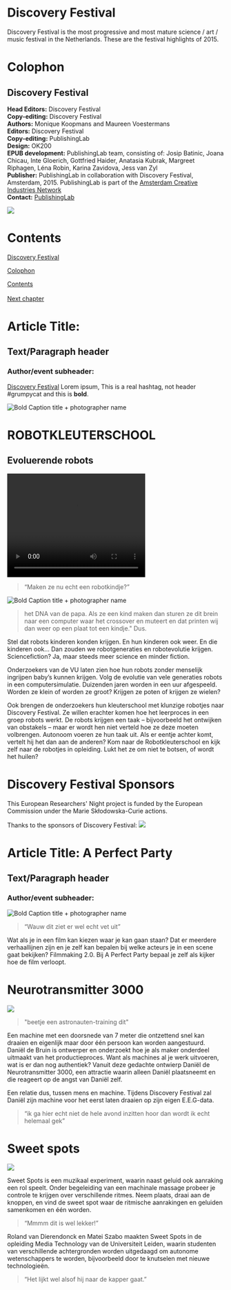 
# Discovery Festival

Discovery Festival is the most progressive and most mature science / art / music festival in the Netherlands. These are the festival highlights of 2015.


# Colophon

## Discovery Festival


**Head Editors:** <!-- to be added --> Discovery Festival<br/>
**Copy-editing:** <!-- to be added --> Discovery Festival<br/>
**Authors:** Monique Koopmans and Maureen Voestermans<br/>
**Editors:** Discovery Festival<br/>
**Copy-editing:** PublishingLab <br/>
**Design:** OK200<br/>
**EPUB development:** PublishingLab team, consisting of: Josip Batinic, Joana Chicau, Inte Gloerich, Gottfried Haider, Anatasia Kubrak, Margreet Riphagen, Léna Robin, Karina Zavidova, Jess van Zyl<br/>
**Publisher:** PublishingLab in collaboration with Discovery Festival, Amsterdam, 2015. PublishingLab is part of the [Amsterdam Creative Industries Network](http://www.amsterdamcreativeindustries.com)<br/> 
**Contact:** [PublishingLab](http://www.publishinglab.org)<br/>


![](imgs/logos/logo_publishinglab.png)


# Contents

<a href="ch002.xhtml">Discovery Festival</a><br/>

<a href="ch003.xhtml">Colophon</a><br/>

<a href="ch004.xhtml">Contents</a><br/>
<br/>
<a href="ch005.xhtml">Next chapter</a>


# Article Title: 

## Text/Paragraph header

### Author/event subheader: 

<!--body text has no tags-->
[Discovery Festival](http://www.discoveryfestival.nl/)
Lorem ipsum, This is a real hashtag, not header \#grumpycat and this is **bold**. 

![**Bold Caption title** + photographer name](imgs/example.jpg "Caption title, photographer name")

# ROBOTKLEUTERSCHOOL 

## Evoluerende robots

<video width="320" height="240" controls="controls" autoplay="autoplay" loop="loop">
<source src="videos/IMG_0599.mp4" type="video/mp4" />
</video>

<blockquote>
“Maken ze nu echt een robotkindje?”
</blockquote>

![**Bold Caption title** + photographer name](imgs/Robotkleurschool-IMG_0589small.jpg)

<blockquote>het DNA van de papa. Als ze een kind maken dan sturen ze dit brein naar een computer waar het crossover en muteert en dat printen wij dan weer op een plaat tot een kindje." Dus.</blockquote>

Stel dat robots kinderen konden krijgen. En hun kinderen ook weer. En die kinderen ook… Dan zouden we robotgeneraties en robotevolutie krijgen. Sciencefiction? Ja, maar steeds meer science en minder fiction.

Onderzoekers van de VU laten zien hoe hun robots zonder menselijk ingrijpen baby’s kunnen krijgen. Volg de evolutie van vele generaties robots in een computersimulatie. Duizenden jaren worden in een uur afgespeeld. Worden ze klein of worden ze groot? Krijgen ze poten of krijgen ze wielen?

Ook brengen de onderzoekers hun kleuterschool met klunzige robotjes naar Discovery Festival. Ze willen erachter komen hoe het leerproces in een groep robots werkt. De robots krijgen een taak – bijvoorbeeld het ontwijken van obstakels – maar er wordt hen niet verteld hoe ze deze moeten volbrengen. Autonoom voeren ze hun taak uit. Als er eentje achter komt, vertelt hij het dan aan de anderen? Kom naar de Robotkleuterschool en kijk zelf naar de robotjes in opleiding. Lukt het ze om niet te botsen, 
of wordt het huilen?

# Discovery Festival Sponsors

This European Researchers' Night project is funded by the European Commission under the Marie Skłodowska-Curie actions.

Thanks to the sponsors of Discovery Festival:
![](imgs/logos/DF-Sponsors.png)
# Article Title: A Perfect Party

## Text/Paragraph header

### Author/event subheader: 

<!--body text has no tags-->

![**Bold Caption title** + photographer name](imgs/A-Perfect-party.jpg "Caption title, photographer name")

<blockquote>
“Wauw dit ziet er wel echt vet uit”
</blockquote>

Wat als je in een film kan kiezen waar je kan gaan staan? Dat er meerdere verhaallijnen zijn en je zelf kan bepalen bij welke acteurs je in een scene gaat bekijken? Filmmaking 2.0. Bij A Perfect Party bepaal je zelf als kijker hoe de film verloopt.

# Neurotransmitter 3000

![](imgs/IMG_0583small.jpg)
<blockquote>"beetje een astronauten-training dit"</blockquote>

Een machine met een doorsnede van 7 meter die ontzettend snel kan draaien en eigenlijk maar door één persoon kan worden aangestuurd. Daniël de Bruin is ontwerper en onderzoekt hoe je als maker onderdeel uitmaakt van het productieproces. Want als machines al je werk uitvoeren, wat is er dan nog authentiek? Vanuit deze gedachte ontwierp Daniël de Neurotransmitter 3000, een attractie waarin alleen Daniël plaatsneemt en die reageert op 
de angst van Daniël zelf. 

Een relatie dus, tussen mens en machine. Tijdens Discovery Festival zal Daniël zijn machine voor het eerst laten draaien op zijn eigen E.E.G-data.

<blockquote>“ik ga hier echt niet de hele avond inzitten hoor dan wordt ik echt helemaal gek”</blockquote>

# Sweet spots

![](imgs/Sweet-spots.jpg)

Sweet Spots is een muzikaal experiment, waarin naast geluid ook aanraking een rol speelt. Onder begeleiding van een machinale massage probeer je controle te krijgen over verschillende ritmes. Neem plaats, draai aan de knoppen, en vind de sweet spot waar de ritmische aanrakingen en geluiden samenkomen en één worden.

<blockquote>“Mmmm dit is wel lekker!”</blockquote>

Roland van Dierendonck en Matei Szabo maakten Sweet Spots in de opleiding Media Technology van de Universiteit Leiden, waarin studenten van verschillende achtergronden worden uitgedaagd om autonome wetenschappers te worden, bijvoorbeeld door te knutselen met nieuwe technologieën.

<blockquote>“Het lijkt wel alsof hij naar de kapper gaat.”</blockquote>


